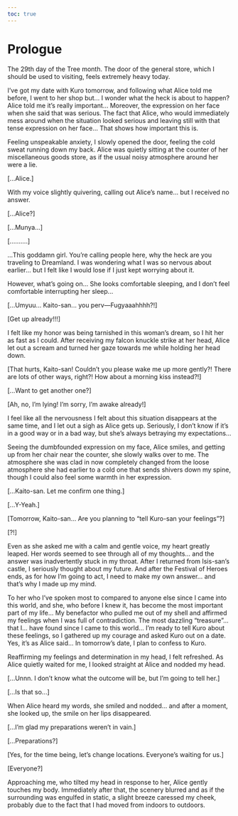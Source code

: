```yaml
---
toc: true
---
```


# Prologue

The 29th day of the Tree month. The door of the general store, which I should be
used to visiting, feels extremely heavy today.

I’ve got my date with Kuro tomorrow, and following what Alice told me before, I
went to her shop but... I wonder what the heck is about to happen? Alice told me
it’s really important... Moreover, the expression on her face when she said that
was serious. The fact that Alice, who would immediately mess around when the
situation looked serious and leaving still with that tense expression on her
face... That shows how important this is.

Feeling unspeakable anxiety, I slowly opened the door, feeling the cold sweat
running down my back. Alice was quietly sitting at the counter of her
miscellaneous goods store, as if the usual noisy atmosphere around her were a
lie.

[...Alice.]

With my voice slightly quivering, calling out Alice’s name... but I received no
answer.

[...Alice?]

[...Munya...]

[..........]

...This goddamn girl. You’re calling people here, why the heck are you traveling
to Dreamland. I was wondering what I was so nervous about earlier... but I felt
like I would lose if I just kept worrying about it.

However, what’s going on... She looks comfortable sleeping, and I don’t feel
comfortable interrupting her sleep...

[...Umyuu... Kaito-san... you perv—Fugyaaahhhh?!]

[Get up already!!!]

I felt like my honor was being tarnished in this woman’s dream, so I hit her as
fast as I could. After receiving my falcon knuckle strike at her head, Alice let
out a scream and turned her gaze towards me while holding her head down.

[That hurts, Kaito-san! Couldn’t you please wake me up more gently?! There are
lots of other ways, right?! How about a morning kiss instead?!]

[...Want to get another one?]

[Ah, no, I’m lying! I’m sorry, I’m awake already!]

I feel like all the nervousness I felt about this situation disappears at the
same time, and I let out a sigh as Alice gets up. Seriously, I don’t know if
it’s in a good way or in a bad way, but she’s always betraying my
expectations...

Seeing the dumbfounded expression on my face, Alice smiles, and getting up from
her chair near the counter, she slowly walks over to me. The atmosphere she was
clad in now completely changed from the loose atmosphere she had earlier to a
cold one that sends shivers down my spine, though I could also feel some warmth
in her expression.

[...Kaito-san. Let me confirm one thing.]

[...Y-Yeah.]

[Tomorrow, Kaito-san... Are you planning to “tell Kuro-san your feelings”?]

[?!]

Even as she asked me with a calm and gentle voice, my heart greatly leaped. Her
words seemed to see through all of my thoughts... and the answer was
inadvertently stuck in my throat. After I returned from Isis-san’s castle, I
seriously thought about my future. And after the Festival of Heroes ends, as for
how I’m going to act, I need to make my own answer... and that’s why I made up
my mind.

To her who I’ve spoken most to compared to anyone else since I came into this
world, and she, who before I knew it, has become the most important part of my
life... My benefactor who pulled me out of my shell and affirmed my feelings
when I was full of contradiction. The most dazzling “treasure”... that I... have
found since I came to this world... I’m ready to tell Kuro about these feelings,
so I gathered up my courage and asked Kuro out on a date. Yes, it’s as Alice
said... In tomorrow’s date, I plan to confess to Kuro.

Reaffirming my feelings and determination in my head, I felt refreshed. As Alice
quietly waited for me, I looked straight at Alice and nodded my head.

[...Unnn. I don’t know what the outcome will be, but I’m going to tell her.]

[...Is that so...]

When Alice heard my words, she smiled and nodded... and after a moment, she
looked up, the smile on her lips disappeared.

[...I’m glad my preparations weren’t in vain.]

[...Preparations?]

[Yes, for the time being, let’s change locations. Everyone’s waiting for us.]

[Everyone?]

Approaching me, who tilted my head in response to her, Alice gently touches my
body. Immediately after that, the scenery blurred and as if the surrounding was
engulfed in static, a slight breeze caressed my cheek, probably due to the fact
that I had moved from indoors to outdoors.
